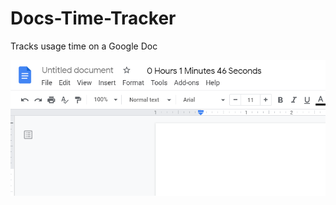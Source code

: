 # Docs-Time-Tracker
Tracks usage time on a Google Doc

<img src="readme_images/img1.png" alt="Time tracker screenshot"/>
